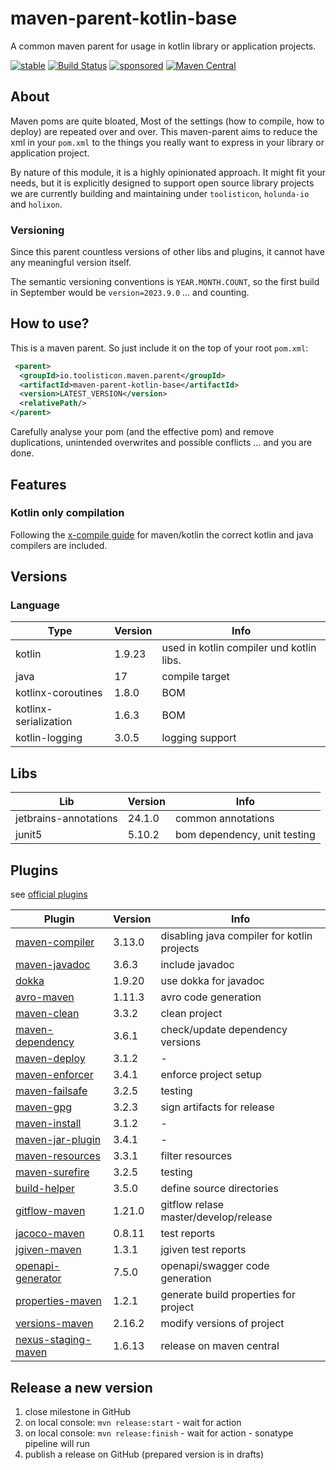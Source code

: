 # maven-parent-kotlin-base

A common maven parent for usage in kotlin library or application projects. 

[![stable](https://img.shields.io/badge/lifecycle-STABLE-green.svg)](https://github.com/holisticon#open-source-lifecycle)
[![Build Status](https://github.com/toolisticon/maven-parent-kotlin-base/workflows/Development%20branches/badge.svg)](https://github.com/toolisticon/maven-parent-kotlin-base/actions)
[![sponsored](https://img.shields.io/badge/sponsoredBy-Holisticon-RED.svg)](https://holisticon.de/)
[![Maven Central](https://maven-badges.herokuapp.com/maven-central/io.toolisticon.maven.parent/maven-parent-kotlin-base/badge.svg)](https://maven-badges.herokuapp.com/maven-central/io.toolisticon.maven.parent/maven-parent-kotlin-base)

## About

Maven poms are quite bloated, Most of the settings (how to compile, how to deploy) are repeated over and over.
This maven-parent aims to reduce the xml in your `pom.xml` to the things you really want to express in your library or application project.

By nature of this module, it is a highly opinionated approach. It might fit your needs, but it is explicitly designed to support open source library 
projects we are currently building and maintaining under `toolisticon`, `holunda-io` and `holixon`.

### Versioning

Since this parent countless versions of other libs and plugins, it cannot have any meaningful version itself.

The semantic versioning conventions is `YEAR.MONTH.COUNT`, so the first build in September would be `version=2023.9.0` ... and counting.

## How to use?

This is a maven parent. So just include it on the top of your root `pom.xml`:

```xml
 <parent>
  <groupId>io.toolisticon.maven.parent</groupId>
  <artifactId>maven-parent-kotlin-base</artifactId>
  <version>LATEST_VERSION</version>
  <relativePath/>
</parent>
```

Carefully analyse your pom (and the effective pom) and remove duplications, unintended overwrites and possible conflicts ... and you are done. 

## Features

### Kotlin only compilation

Following the [x-compile guide](https://kotlinlang.org/docs/maven.html#compile-kotlin-and-java-sources) for maven/kotlin the correct kotlin and java compilers
are included.

## Versions

### Language

| Type                  | Version | Info                                     | 
|-----------------------|---------|------------------------------------------|
| kotlin                | 1.9.23  | used in kotlin compiler und kotlin libs. |
| java                  | 17      | compile target                           |
| kotlinx-coroutines    | 1.8.0   | BOM                                      |
| kotlinx-serialization | 1.6.3   | BOM                                      |
| kotlin-logging        | 3.0.5   | logging support                          |

## Libs

| Lib    | Version  | Info                         |
|--------|----------|------------------------------|
| jetbrains-annotations | 24.1.0   | common annotations |
| junit5 | 5.10.2   | bom dependency, unit testing |

## Plugins

see [official plugins](https://maven.apache.org/plugins/index.html)

| Plugin                                                                                                                       | Version | Info                                        |
|------------------------------------------------------------------------------------------------------------------------------|---------|---------------------------------------------|
| [maven-compiler](https://maven.apache.org/plugins/maven-compiler-plugin/)                                                    | 3.13.0  | disabling java compiler for kotlin projects |
| [maven-javadoc](https://maven.apache.org/plugins/maven-javadoc-plugin/)                                                      | 3.6.3   | include javadoc                             |
| [dokka](https://kotlinlang.org/docs/dokka-maven.html#apply-dokka)                                                            | 1.9.20  | use dokka for javadoc                       |
| [avro-maven](https://avro.apache.org/docs/1.11.1/getting-started-java/)                                                      | 1.11.3  | avro code generation                        |
| [maven-clean](https://maven.apache.org/plugins/maven-clean-plugin/)                                                          | 3.3.2   | clean project                               |
| [maven-dependency](https://maven.apache.org/plugins/maven-dependency-plugin/)                                                | 3.6.1   | check/update dependency versions            |
| [maven-deploy](https://maven.apache.org/plugins/maven-deploy-plugin/)                                                        | 3.1.2   | -                                           |
| [maven-enforcer](https://maven.apache.org/enforcer/maven-enforcer-plugin/)                                                   | 3.4.1   | enforce project setup                       |
| [maven-failsafe](https://maven.apache.org/surefire/maven-failsafe-plugin/)                                                   | 3.2.5   | testing                                     |
| [maven-gpg](https://maven.apache.org/plugins/maven-gpg-plugin/)                                                              | 3.2.3   | sign artifacts for release                  |
| [maven-install](https://maven.apache.org/plugins/maven-install-plugin/)                                                      | 3.1.2   | -                                           |
| [maven-jar-plugin](https://maven.apache.org/plugins/maven-jar-plugin/)                                                       | 3.4.1   | -                                           |
| [maven-resources](https://maven.apache.org/plugins/maven-resources-plugin/)                                                  | 3.3.1   | filter resources                            |
| [maven-surefire](https://maven.apache.org/surefire/maven-surefire-plugin/)                                                   | 3.2.5   | testing                                     |
| [build-helper](https://www.mojohaus.org/build-helper-maven-plugin/)                                                          | 3.5.0   | define source directories                   |
| [gitflow-maven](https://aleksandr-m.github.io/gitflow-maven-plugin/)                                                         | 1.21.0  | gitflow relase master/develop/release       |
| [jacoco-maven](https://www.eclemma.org/jacoco/trunk/doc/maven.html)                                                          | 0.8.11  | test reports                                |
| [jgiven-maven](https://jgiven.org/userguide/#_maven)                                                                         | 1.3.1   | jgiven test reports                         |
| [openapi-generator](https://github.com/OpenAPITools/openapi-generator/tree/master/modules/openapi-generator-maven-plugin)    | 7.5.0   | openapi/swagger code generation             |
| [properties-maven](https://www.mojohaus.org/properties-maven-plugin/)                                                        | 1.2.1   | generate build properties for project       |
| [versions-maven](https://www.mojohaus.org/versions/versions-maven-plugin/index.html)                                         | 2.16.2  | modify versions of project                  |
| [nexus-staging-maven](https://github.com/sonatype/nexus-maven-plugins/blob/main/staging/maven-plugin/README.md)              | 1.6.13  | release on maven central                    |


## Release a new version

1. close milestone in GitHub
1. on local console: `mvn release:start` - wait for action
1. on local console: `mvn release:finish` - wait for action - sonatype pipeline will run
1. publish a release on GitHub (prepared version is in drafts)
